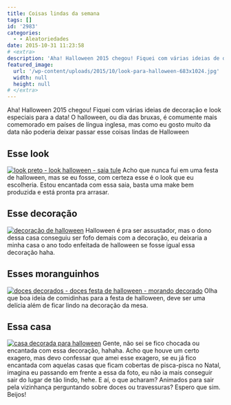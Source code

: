 ```yaml
---
title: Coisas lindas da semana
tags: []
id: '2983'
categories:
  - - Aleatoriedades
date: 2015-10-31 11:23:58
# <extra>
description: 'Aha! Halloween 2015 chegou! Fiquei com várias ideias de decoração e look especiais para a data! O halloween, ou dia das bruxas, é comumente mais comemorado em países de língua inglesa, mas como eu gosto muito da data não poderia deixar passar esse coisas lindas de Halloween Esse look Acho que nunca fui em uma festa de halloween, mas se eu fosse, com certeza esse é o look que eu escolheria. Estou encantada com essa saia, basta uma make bem produzida e está pronta pra arrasar. Esse decoração Halloween é pra ser assustador, mas o dono dessa casa conseguiu ser fofo demais com a decoração, eu deixaria a minha casa o ano todo enfeitada de halloween se fosse igual essa decoração haha. Esses moranguinhos Olha que boa ideia de comidinhas para a festa de halloween, deve ser uma delícia além &hellip;'
featured_image: 
  url: '/wp-content/uploads/2015/10/look-para-halloween-683x1024.jpg'
  width: null
  height: null
# </extra>
---
```


Aha! Halloween 2015 chegou! Fiquei com várias ideias de decoração e look especiais para a data! O halloween, ou dia das bruxas, é comumente mais comemorado em países de língua inglesa, mas como eu gosto muito da data não poderia deixar passar esse coisas lindas de Halloween

## Esse look

[![look preto - look halloween - saia tule ](/wp-content/uploads/2015/10/look-para-halloween-683x1024.jpg)](/wp-content/uploads/2015/10/look-para-halloween.jpg) Acho que nunca fui em uma festa de halloween, mas se eu fosse, com certeza esse é o look que eu escolheria. Estou encantada com essa saia, basta uma make bem produzida e está pronta pra arrasar.

## Esse decoração

[![decoração de halloween ](/wp-content/uploads/2015/10/decoração-para-halloween-683x1024.jpg)](/wp-content/uploads/2015/10/decoração-para-halloween.jpg) Halloween é pra ser assustador, mas o dono dessa casa conseguiu ser fofo demais com a decoração, eu deixaria a minha casa o ano todo enfeitada de halloween se fosse igual essa decoração haha.

## Esses moranguinhos

[![doces decorados - doces festa de halloween - morando decorado ](/wp-content/uploads/2015/10/doces-para-festa-de-halloween-680x1024.jpg)](/wp-content/uploads/2015/10/doces-para-festa-de-halloween.jpg) Olha que boa ideia de comidinhas para a festa de halloween, deve ser uma delícia além de ficar lindo na decoração da mesa.

## Essa casa

[![casa decorada para halloween](/wp-content/uploads/2015/10/casa-decorada-para-halloween-683x1024.jpg)](/wp-content/uploads/2015/10/casa-decorada-para-halloween.jpg) Gente, não sei se fico chocada ou encantada com essa decoração, hahaha. Acho que houve um certo exagero, mas devo confessar que amei esse exagero, se eu já fico encantada com aquelas casas que ficam cobertas de pisca-pisca no Natal, imagina eu passando em frente a essa da foto, eu não ia mais conseguir sair do lugar de tão lindo, hehe. E aí, o que acharam? Animados para sair pela vizinhança perguntando sobre doces ou travessuras? Espero que sim. Beijos!
